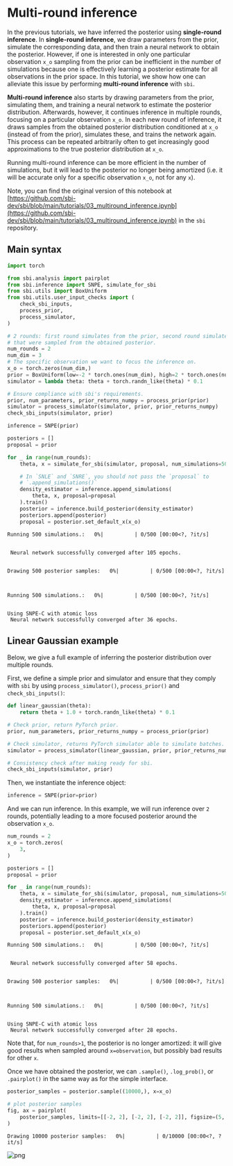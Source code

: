 # Multi-round inference

In the previous tutorials, we have inferred the posterior using **single-round inference**. In **single-round inference**, we draw parameters from the prior, simulate the corresponding data, and then train a neural network to obtain the posterior. However, if one is interested in only one particular observation `x_o` sampling from the prior can be inefficient in the number of simulations because one is effectively learning a posterior estimate for all observations in the prior space. In this tutorial, we show how one can alleviate this issue by performing **multi-round inference** with `sbi`.

**Multi-round inference** also starts by drawing parameters from the prior, simulating them, and training a neural network to estimate the posterior distribution. Afterwards, however, it continues inference in multiple rounds, focusing on a particular observation `x_o`. In each new round of inference, it draws samples from the obtained posterior distribution conditioned at `x_o` (instead of from the prior), simulates these, and trains the network again. This process can be repeated arbitrarily often to get increasingly good approximations to the true posterior distribution at `x_o`.

Running multi-round inference can be more efficient in the number of simulations, but it will lead to the posterior no longer being amortized (i.e. it will be accurate only for a specific observation `x_o`, not for any `x`).


Note, you can find the original version of this notebook at [https://github.com/sbi-dev/sbi/blob/main/tutorials/03_multiround_inference.ipynb](https://github.com/sbi-dev/sbi/blob/main/tutorials/03_multiround_inference.ipynb) in the `sbi` repository.


## Main syntax



```python
import torch

from sbi.analysis import pairplot
from sbi.inference import SNPE, simulate_for_sbi
from sbi.utils import BoxUniform
from sbi.utils.user_input_checks import (
    check_sbi_inputs,
    process_prior,
    process_simulator,
)
```


```python
# 2 rounds: first round simulates from the prior, second round simulates parameter set
# that were sampled from the obtained posterior.
num_rounds = 2
num_dim = 3
# The specific observation we want to focus the inference on.
x_o = torch.zeros(num_dim,)
prior = BoxUniform(low=-2 * torch.ones(num_dim), high=2 * torch.ones(num_dim))
simulator = lambda theta: theta + torch.randn_like(theta) * 0.1

# Ensure compliance with sbi's requirements.
prior, num_parameters, prior_returns_numpy = process_prior(prior)
simulator = process_simulator(simulator, prior, prior_returns_numpy)
check_sbi_inputs(simulator, prior)

inference = SNPE(prior)

posteriors = []
proposal = prior

for _ in range(num_rounds):
    theta, x = simulate_for_sbi(simulator, proposal, num_simulations=500)

    # In `SNLE` and `SNRE`, you should not pass the `proposal` to
    # `.append_simulations()`
    density_estimator = inference.append_simulations(
        theta, x, proposal=proposal
    ).train()
    posterior = inference.build_posterior(density_estimator)
    posteriors.append(posterior)
    proposal = posterior.set_default_x(x_o)
```


    Running 500 simulations.:   0%|          | 0/500 [00:00<?, ?it/s]


     Neural network successfully converged after 105 epochs.


    Drawing 500 posterior samples:   0%|          | 0/500 [00:00<?, ?it/s]



    Running 500 simulations.:   0%|          | 0/500 [00:00<?, ?it/s]


    Using SNPE-C with atomic loss
     Neural network successfully converged after 36 epochs.

## Linear Gaussian example

Below, we give a full example of inferring the posterior distribution over multiple rounds.


First, we define a simple prior and simulator and ensure that they comply with `sbi` by using `process_simulator()`, `process_prior()` and `check_sbi_inputs()`:



```python
def linear_gaussian(theta):
    return theta + 1.0 + torch.randn_like(theta) * 0.1
```


```python
# Check prior, return PyTorch prior.
prior, num_parameters, prior_returns_numpy = process_prior(prior)

# Check simulator, returns PyTorch simulator able to simulate batches.
simulator = process_simulator(linear_gaussian, prior, prior_returns_numpy)

# Consistency check after making ready for sbi.
check_sbi_inputs(simulator, prior)
```

Then, we instantiate the inference object:



```python
inference = SNPE(prior=prior)
```

And we can run inference. In this example, we will run inference over `2` rounds, potentially leading to a more focused posterior around the observation `x_o`.



```python
num_rounds = 2
x_o = torch.zeros(
    3,
)

posteriors = []
proposal = prior

for _ in range(num_rounds):
    theta, x = simulate_for_sbi(simulator, proposal, num_simulations=500)
    density_estimator = inference.append_simulations(
        theta, x, proposal=proposal
    ).train()
    posterior = inference.build_posterior(density_estimator)
    posteriors.append(posterior)
    proposal = posterior.set_default_x(x_o)
```


    Running 500 simulations.:   0%|          | 0/500 [00:00<?, ?it/s]


     Neural network successfully converged after 58 epochs.


    Drawing 500 posterior samples:   0%|          | 0/500 [00:00<?, ?it/s]



    Running 500 simulations.:   0%|          | 0/500 [00:00<?, ?it/s]


    Using SNPE-C with atomic loss
     Neural network successfully converged after 28 epochs.

Note that, for `num_rounds>1`, the posterior is no longer amortized: it will give good results when sampled around `x=observation`, but possibly bad results for other `x`.


Once we have obtained the posterior, we can `.sample()`, `.log_prob()`, or `.pairplot()` in the same way as for the simple interface.



```python
posterior_samples = posterior.sample((10000,), x=x_o)

# plot posterior samples
fig, ax = pairplot(
    posterior_samples, limits=[[-2, 2], [-2, 2], [-2, 2]], figsize=(5, 5)
)
```


    Drawing 10000 posterior samples:   0%|          | 0/10000 [00:00<?, ?it/s]



    
![png](03_multiround_inference_files/03_multiround_inference_15_1.png)
    

